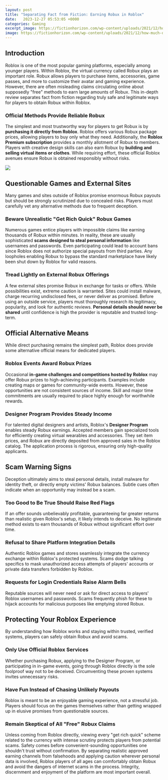 ```yaml
---
layout: post
title: "Separating Fact from Fiction: Earning Robux in Roblox"
date:   2023-12-27 05:53:05 +0000
categories: Gaming
excerpt_image: https://fictionhorizon.com/wp-content/uploads/2021/12/how-much-do-robux-cost.jpg
image: https://fictionhorizon.com/wp-content/uploads/2021/12/how-much-do-robux-cost.jpg
---
```


## Introduction
Roblox is one of the most popular gaming platforms, especially among younger players. Within Roblox, the virtual currency called Robux plays an important role. Robux allows players to purchase items, accessories, game passes, and more to customize their avatar and gaming experience. However, there are often misleading claims circulating online about supposedly "free" methods to earn large amounts of Robux. This in-depth review separates fact from fiction regarding truly safe and legitimate ways for players to obtain Robux within Roblox.
### Official Methods Provide Reliable Robux
The simplest and most trustworthy way for players to get Robux is by **purchasing it directly from Roblox**. Roblox offers various Robux package prices, allowing players to buy only what they need. Additionally, the **Roblox Premium subscription** provides a monthly allotment of Robux to members. Players with creative design skills can also earn Robux by **building and selling virtual items or clothes**. While requiring effort, these official Roblox avenues ensure Robux is obtained responsibly without risks.

![](https://fictionhorizon.com/wp-content/uploads/2021/12/how-much-do-robux-cost.jpg)
## Questionable Games and External Sites 
Many games and sites outside of Roblox promise enormous Robux payouts but should be strongly scrutinized due to concealed risks. Players must carefully vet any alternative methods due to frequent deception.
### Beware Unrealistic "Get Rich Quick" Robux Games
Numerous games entice players with impossible claims like earning thousands of Robux within minutes. In reality, these are usually sophisticated **scams designed to steal personal information** like usernames and passwords. Even participating could lead to account bans since Roblox does not authorize special payouts from third parties. Any loopholes enabling Robux to bypass the standard marketplace have likely been shut down by Roblox for valid reasons.  
### Tread Lightly on External Robux Offerings
A few external sites promise Robux in exchange for tasks or offers. While possibilities exist, extreme caution is warranted. Sites could install malware, charge recurring undisclosed fees, or never deliver as promised. Before using an outside service, players must thoroughly research its legitimacy, popularity, and look for authentic reviews. **Personal details should never be shared** until confidence is high the provider is reputable and trusted long-term. 
## Official Alternative Means
While direct purchasing remains the simplest path, Roblox does provide some alternative official means for dedicated players.
### Roblox Events Award Robux Prizes
Occasional **in-game challenges and competitions hosted by Roblox** may offer Robux prizes to high-achieving participants. Examples include creating maps or games for community-wide events. However, these opportunities are not consistent sources of income. Skill and major time commitments are usually required to place highly enough for worthwhile rewards.
### Designer Program Provides Steady Income
For talented digital designers and artists, Roblox's **Designer Program** enables steady Robux earnings. Accepted members gain specialized tools for efficiently creating virtual wearables and accessories. They set item prices, and Robux are directly deposited from approved sales in the Roblox catalog. The application process is rigorous, ensuring only high-quality applicants.
## Scam Warning Signs
Deception ultimately aims to steal personal details, install malware for identity theft, or directly empty victims' Robux balances. Subtle cues often indicate when an opportunity may instead be a scam.
### Too Good to Be True Should Raise Red Flags  
If an offer sounds unbelievably profitable, guaranteeing far greater returns than realistic given Roblox's setup, it likely intends to deceive. No legitimate method exists to earn thousands of Robux without significant effort over time.
### Refusal to Share Platform Integration Details
Authentic Roblox games and stores seamlessly integrate the currency exchange within Roblox's protected systems. Scams dodge talking specifics to mask unauthorized access attempts of players' accounts or private data transfers forbidden by Roblox.
### Requests for Login Credentials Raise Alarm Bells
Reputable sources will never need or ask for direct access to players' Roblox usernames and passwords. Scams frequently phish for these to hijack accounts for malicious purposes like emptying stored Robux.
## Protecting Your Roblox Experience
By understanding how Roblox works and staying within trusted, verified systems, players can safely obtain Robux and avoid scams.
### Only Use Official Roblox Services
Whether purchasing Robux, applying to the Designer Program, or participating in in-game events, going through Roblox directly is the sole foolproof way not to be deceived. Circumventing these proven systems invites unnecessary risks. 
### Have Fun Instead of Chasing Unlikely Payouts
Roblox is meant to be an enjoyable gaming experience, not a stressful job. Players should focus on the games themselves rather than getting wrapped up in elusive promises from questionable sources.
### Remain Skeptical of All "Free" Robux Claims  
Unless coming from Roblox directly, viewing every "get rich quick" scheme related to the currency with intense scrutiny protects players from potential scams. Safety comes before convenient-sounding opportunities one shouldn't trust without confirmation.
By separating realistic approved earning channels from falsehoods and applying caution wherever personal data is involved, Roblox players of all ages can comfortably obtain Robux and avoid the dangers of internet scams in the process. Integrity, discernment and enjoyment of the platform are most important overall.